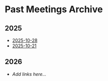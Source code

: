 # Past Meetings Archive

## 2025
- [2025-10-28](./Past-Meetings/2025/2025-10-28-Meeting)
- [2025-10-21](./Past-Meetings/2025/2025-10-21-Meeting)

## 2026
- _Add links here..._
